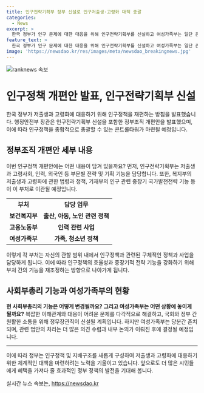 ```yaml
---
title: 인구전략기획부 정부 신설로 인구저출생·고령화 대책 총괄
categories:
  - News
excerpt: >
  한국 정부가 인구 문제에 대한 대응을 위해 인구전략기획부를 신설하고 여성가족부는 일단 존치될 것이라고 발표했다. 새로운 기획부는 저출생과 고령사회, 인력 및 외국인 등 인구 정책을 담당하며, 사회부총리의 역할을 수행할 것으로 예상된다. 또한, 정무장관직 신설과 여성가족부의 폐지에 대한 내부 논의가 더 필요하다는 설명이 있었다. 정부는 이러한 변경 내용을 담은 정부조직법 및 저출산·고령화사회기본법 개정안을 이달 중 발의할 계획이다. (단어수: 91)
feature_text: >
  한국 정부가 인구 문제에 대한 대응을 위해 인구전략기획부를 신설하고 여성가족부는 일단 존치될 것이라고 발표했다. 새로운 기획부는 저출생과 고령사회, 인력 및 외국인 등 인구 정책을 담당하며, 사회부총리의 역할을 수행할 것으로 예상된다. 또한, 정무장관직 신설과 여성가족부의 폐지에 대한 내부 논의가 더 필요하다는 설명이 있었다. 정부는 이러한 변경 내용을 담은 정부조직법 및 저출산·고령화사회기본법 개정안을 이달 중 발의할 계획이다. (단어수: 91)
image: 'https://newsdao.kr/res/images/meta/newsdao_breakingnews.jpg'
---
```


<p><img src="https://newsdao.kr/res/images/meta/newsdao_breakingnews.jpg" alt="ranknews 속보" /></p>

<h1>인구정책 개편안 발표, 인구전략기획부 신설</h1>

<p data-ke-size="size16">한국 정부가 저출생과 고령화에 대응하기 위해 인구정책을 재편하는 방침을 발표했습니다. 행정안전부 장관은 인구전략기획부 신설을 포함한 정부조직 개편안을 발표했으며, 이에 따라 인구정책을 종합적으로 총괄할 수 있는 콘트롤타워가 마련될 예정입니다.</p>

<h2 data-ke-size="size26">정부조직 개편안 세부 내용</h2>

<p data-ke-size="size16">이번 인구정책 개편안에는 어떤 내용이 담겨 있을까요? 먼저, 인구전략기획부는 저출생과 고령사회, 인력, 외국인 등 부문별 전략 및 기획 기능을 담당합니다. 또한, 복지부의 저출생과 고령화에 관한 법령과 정책, 기재부의 인구 관련 중장기 국가발전전략 기능 등이 이 부처로 이관될 예정입니다.</p>

<table>
  <tr>
    <td style="text-align: center; height: 17px;"><b>부처</b></td>
    <td style="text-align: center; height: 17px;"><b>담당 업무</b></td>
  </tr>
  <tr>
    <td style="text-align: center; height: 17px;"><b>보건복지부</b></td>
    <td style="text-align: center; height: 17px;"><b>출산, 아동, 노인 관련 정책</b></td>
  </tr>
  <tr>
    <td style="text-align: center; height: 17px;"><b>고용노동부</b></td>
    <td style="text-align: center; height: 17px;"><b>인력 관련 사업</b></td>
  </tr>
  <tr>
    <td style="text-align: center; height: 17px;"><b>여성가족부</b></td>
    <td style="text-align: center; height: 17px;"><b>가족, 청소년 정책</b></td>
  </tr>
</table>

<p data-ke-size="size16">이렇게 각 부처는 자신의 관할 범위 내에서 인구정책과 관련된 구체적인 정책과 사업을 담당하게 됩니다. 이에 따라 인구정책의 효율성과 중장기적 전략 기능을 강화하기 위해 부처 간의 기능을 재조정하는 방향으로 나아가게 됩니다.</p>

<h2 data-ke-size="size26">사회부총리 기능과 여성가족부의 현황</h2>

<p data-ke-size="size16"><b>현 사회부총리의 기능은 어떻게 변경될까요? 그리고 여성가족부는 어떤 상황에 놓이게 될까요?</b> 복잡한 이해관계와 대응이 어려운 문제를 다각적으로 해결하고, 국회와 정부 간 원활한 소통을 위해 정무장관직이 신설될 계획입니다. 하지만 여성가족부는 당분간 존치되며, 관련 법안의 처리는 더 많은 의견 수렴과 내부 논의가 이뤄진 후에 결정될 예정입니다.</p>

<hr>

<p data-ke-size="size16">이에 따라 정부는 인구정책 및 지배구조를 새롭게 구성하여 저출생과 고령화에 대응하기 위한 체계적인 대책을 마련하려는 노력을 기울이고 있습니다. 앞으로도 더 많은 시민들에게 혜택을 가져다 줄 효과적인 정부 정책의 발전을 기대해 봅니다.</p>
실시간 뉴스 속보는, <a href="https://newsdao.kr" rel="dofollow">https://newsdao.kr</a>



